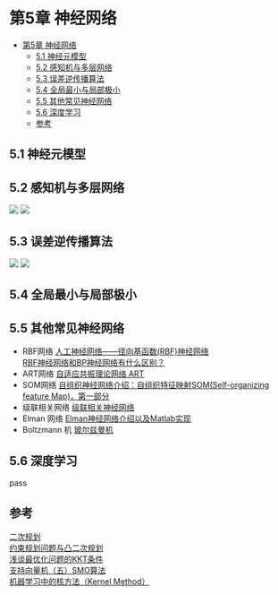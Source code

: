 # 第5章 神经网络

- [第5章 神经网络](#第5章-神经网络)
  - [5.1 神经元模型](#51-神经元模型)
  - [5.2 感知机与多层网络](#52-感知机与多层网络)
  - [5.3 误差逆传播算法](#53-误差逆传播算法)
  - [5.4 全局最小与局部极小](#54-全局最小与局部极小)
  - [5.5 其他常见神经网络](#55-其他常见神经网络)
  - [5.6 深度学习](#56-深度学习)
  - [参考](#参考)
  

## 5.1 神经元模型
## 5.2 感知机与多层网络
![](https://raw.githubusercontent.com/wu-zero/my_image_hosting_2019/master/img/%E7%A5%9E%E7%BB%8F%E5%85%83%E6%A8%A1%E5%9E%8B1.jpg)
![](https://raw.githubusercontent.com/wu-zero/my_image_hosting_2019/master/img/%E7%A5%9E%E7%BB%8F%E5%85%83%E6%A8%A1%E5%9E%8B2.jpg)

## 5.3 误差逆传播算法
![](https://raw.githubusercontent.com/wu-zero/my_image_hosting_2019/master/img/%E8%AF%AF%E5%B7%AE%E4%BC%A0%E6%92%AD%E7%AE%97%E6%B3%951.jpg)
![](https://raw.githubusercontent.com/wu-zero/my_image_hosting_2019/master/img/%E8%AF%AF%E5%B7%AE%E4%BC%A0%E6%92%AD%E7%AE%97%E6%B3%952.jpg)

## 5.4 全局最小与局部极小
## 5.5 其他常见神经网络
* RBF网络
    [人工神经网络——径向基函数(RBF)神经网络](https://blog.csdn.net/zb1165048017/article/details/49385359)  
    [RBF神经网络和BP神经网络有什么区别？](https://www.zhihu.com/question/44328472)  
* ART网络
    [自适应共振理论网络 ART](https://blog.csdn.net/LG1259156776/article/details/47780695)  
* SOM网络
    [自组织神经网络介绍：自组织特征映射SOM(Self-organizing feature Map)，第一部分](https://blog.csdn.net/xbinworld/article/details/50818803)  
* 级联相关网络
    [级联相关神经网络](https://blog.csdn.net/xc_xc_xc/article/details/53163478)
* Elman 网络
    [Elman神经网络介绍以及Matlab实现](https://blog.csdn.net/fengzhimohan/article/details/80847979)
* Boltzmann 机
    [玻尔兹曼机](https://zh.wikipedia.org/wiki/%E7%8E%BB%E5%B0%94%E5%85%B9%E6%9B%BC%E6%9C%BA)

## 5.6 深度学习
pass  
## 参考
[二次规划](https://zh.wikipedia.org/wiki/%E4%BA%8C%E6%AC%A1%E8%A7%84%E5%88%92)  
[约束规划问题与凸二次规划](https://blog.csdn.net/philthinker/article/details/78510361)  
[浅谈最优化问题的KKT条件](https://zhuanlan.zhihu.com/p/26514613)  
[支持向量机（五）SMO算法](https://www.cnblogs.com/jerrylead/archive/2011/03/18/1988419.html)  
[机器学习中的核方法（Kernel Method）](https://blog.csdn.net/baimafujinji/article/details/79372911)